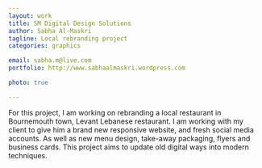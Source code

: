 ```yaml
---
layout: work
title: SM Digital Design Solutions
author: Sabha Al-Maskri
tagline: Local rebranding project
categories: graphics

email: sabha.m@live.com
portfolio: http://www.sabhaalmaskri.wordpress.com

photo: true

---
```


For this project, I am working on rebranding a local restaurant in Bournemouth town, Levant Lebanese restaurant. I am working with my client to give him a brand new responsive website, and fresh social media accounts. As well as new menu design, take-away packaging, flyers and business cards. This project aims to update old digital ways into modern techniques.
